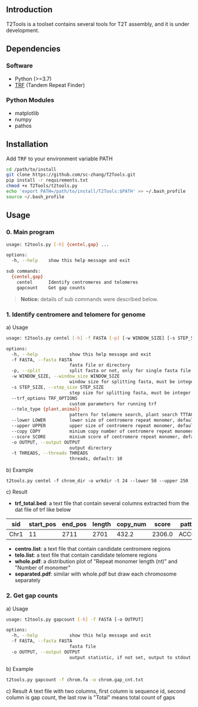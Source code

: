 ## Introduction

T2Tools is a toolset contains several tools for T2T assembly, and it is under development.

## Dependencies

### Software

* Python (>=3.7)
* [TRF](https://github.com/Benson-Genomics-Lab/TRF) (Tandem Repeat Finder)

### Python Modules

* matplotlib
* numpy
* pathos

## Installation

Add <kbd>TRF</kbd> to your environment variable PATH

```bash
cd /path/to/install
git clone https://github.com/sc-zhang/T2Tools.git
pip install -r requirements.txt
chmod +x T2Tools/t2tools.py
echo 'export PATH=/path/to/install/T2Tools:$PATH' >> ~/.bash_profile
source ~/.bash_profile
```

## Usage

### 0. Main program

```bash
usage: t2tools.py [-h] {centel,gap} ...

options:
  -h, --help    show this help message and exit

sub commands:
  {centel,gap}
    centel      Identify centromeres and telomeres
    gapcount    Get gap counts
```

> **Notice:** details of sub commands were described below.

### 1. Identify centromere and telomere for genome

a) Usage

```bash
usage: t2tools.py centel [-h] -f FASTA [-p] [-w WINDOW_SIZE] [-s STEP_SIZE] [--trf_options TRF_OPTIONS] [--telo_type {plant,animal}] [--lower LOWER] [--upper UPPER] [--copy COPY] [--score SCORE] -o OUTPUT [-t THREADS]

options:
  -h, --help            show this help message and exit
  -f FASTA, --fasta FASTA
                        fasta file or directory
  -p, --split           split fasta or not, only for single fasta file
  -w WINDOW_SIZE, --window_size WINDOW_SIZE
                        window size for splitting fasta, must be integer or scientific notation, like: 10000, 1e4
  -s STEP_SIZE, --step_size STEP_SIZE
                        step size for splitting fasta, must be integer or scientific notation, like: 10000, 1e4
  --trf_options TRF_OPTIONS
                        custom parameters for running trf
  --telo_type {plant,animal}
                        pattern for telomere search, plant search TTTAGGG, animal search TTAGGG, default=plant
  --lower LOWER         lower size of centromere repeat monomer, default=50
  --upper UPPER         upper size of centromere repeat monomer, default=200
  --copy COPY           minium copy number of centromere repeat monomer, default=10
  --score SCORE         minium score of centromere repeat monomer, default=2000
  -o OUTPUT, --output OUTPUT
                        output directory
  -t THREADS, --threads THREADS
                        threads, default: 10
```

b) Example

```shell
t2tools.py centel -f chrom_dir -o wrkdir -t 24 --lower 50 --upper 250
```

c) Result

* **trf_total.bed**: a text file that contain several columns extracted from the dat file of trf like below

| sid  | start_pos | end_pos | length | copy_num | score  | pattern | seq                         |
|------|-----------|---------|--------|----------|--------|---------|-----------------------------|
| Chr1 | 11        | 2711    | 2701   | 432.2    | 2306.0 | ACCCTA  | ACCCTAACCCTAACCCTAACCCTA... |

* **centro.list**: a text file that contain candidate centromere regions
* **telo.list**: a text file that contain candidate telomere regions
* **whole.pdf**: a distribution plot of "Repeat monomer length (nt)" and "Number of monomer"
* **separated.pdf**: similar with whole.pdf but draw each chromosome separately

### 2. Get gap counts

a) Usage

```bash
usage: t2tools.py gapcount [-h] -f FASTA [-o OUTPUT]

options:
  -h, --help            show this help message and exit
  -f FASTA, --fasta FASTA
                        fasta file
  -o OUTPUT, --output OUTPUT
                        output statistic, if not set, output to stdout
```

b) Example

```bash
t2tools.py gapcount -f chrom.fa -o chrom.gap_cnt.txt
```

c) Result
A text file with two columns, first column is sequence id, second column is gap count,
the last row is "Total" means total count of gaps  
